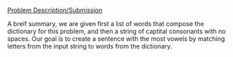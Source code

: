 [Problem Description/Submission](https://naq19.kattis.com/problems/nvwls)

A breif summary, we are given first a list of words that compose the dictionary for this problem, and then a string of captital consonants with no spaces. Our goal is to create a sentence with the most vowels by matching letters from the input string to words from the dictionary.
